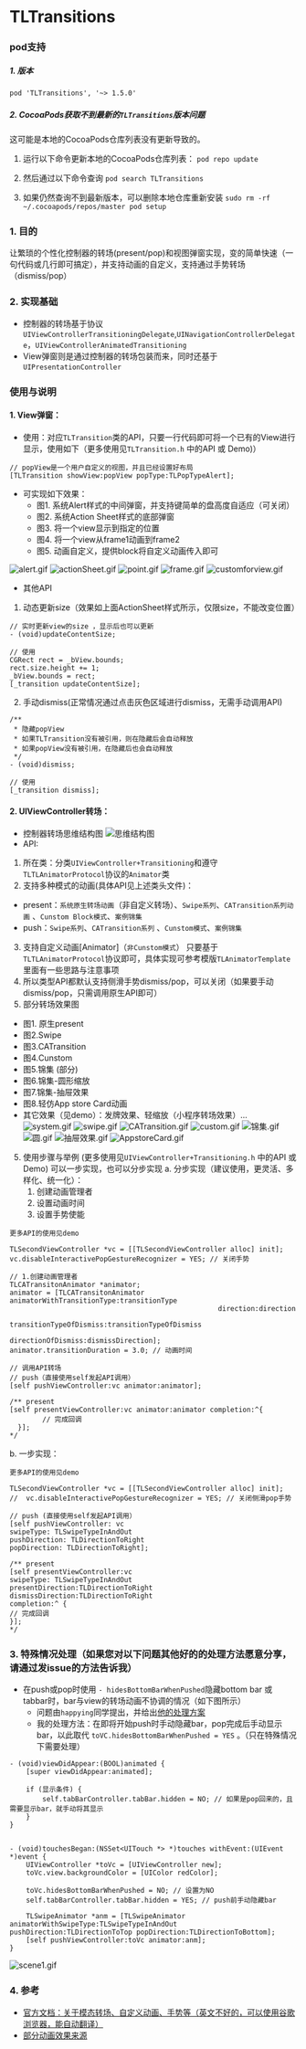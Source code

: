 # TLTransitions

### pod支持
##### 1. 版本 
```
pod 'TLTransitions', '~> 1.5.0'
```

##### 2. CocoaPods获取不到最新的`TLTransitions`版本问题
这可能是本地的CocoaPods仓库列表没有更新导致的。

1. 运行以下命令更新本地的CocoaPods仓库列表：
``` pod repo update ```

2. 然后通过以下命令查询
``` pod search TLTransitions ```

3. 如果仍然查询不到最新版本，可以删除本地仓库重新安装
```sudo rm -rf ~/.cocoapods/repos/master pod setup```


### **1. 目的**
让繁琐的个性化控制器的转场(present/pop)和视图弹窗实现，变的简单快速（一句代码或几行即可搞定），并支持动画的自定义，支持通过手势转场（dismiss/pop）

### **2. 实现基础** 
- 控制器的转场基于协议`UIViewControllerTransitioningDelegate`,`UINavigationControllerDelegate`，`UIViewControllerAnimatedTransitioning`
 - View弹窗则是通过控制器的转场包装而来，同时还基于`UIPresentationController`

### **使用与说明**
####  1. View弹窗：
- 使用：对应`TLTransition`类的API，只要一行代码即可将一个已有的View进行显示，使用如下（更多使用见`TLTransition.h` 中的API 或 Demo)）
```objc
// popView是一个用户自定义的视图，并且已经设置好布局
[TLTransition showView:popView popType:TLPopTypeAlert];
```

- 可实现如下效果：
    - 图1. 系统Alert样式的中间弹窗，并支持键简单的盘高度自适应（可关闭）
    - 图2. 系统Action Sheet样式的底部弹窗
    - 图3. 将一个view显示到指定的位置
    - 图4. 将一个view从frame1动画到frame2
    - 图5. 动画自定义，提供block将自定义动画传入即可
    
 ![alert.gif](https://upload-images.jianshu.io/upload_images/3333500-a1862b84e09c65cd.gif?imageMogr2/auto-orient/strip)
 ![actionSheet.gif](https://upload-images.jianshu.io/upload_images/3333500-b6f9d07cd39f6347.gif?imageMogr2/auto-orient/strip)
 ![point.gif](https://upload-images.jianshu.io/upload_images/3333500-8400581effaabdaa.gif?imageMogr2/auto-orient/strip)
 ![frame.gif](https://upload-images.jianshu.io/upload_images/3333500-ada674cbd225e62d.gif?imageMogr2/auto-orient/strip)
 ![customforview.gif](https://upload-images.jianshu.io/upload_images/3333500-1036eb2a60e89ae4.gif?imageMogr2/auto-orient/strip)

- 其他API
1. 动态更新size（效果如上面ActionSheet样式所示，仅限size，不能改变位置）

```objc
// 实时更新view的size ，显示后也可以更新
- (void)updateContentSize;

// 使用
CGRect rect = _bView.bounds;
rect.size.height += 1;
_bView.bounds = rect;
[_transition updateContentSize];
```
2. 手动dismiss(正常情况通过点击灰色区域进行dismiss，无需手动调用API)
```objc
/**
 * 隐藏popView
 * 如果TLTransition没有被引用，则在隐藏后会自动释放
 * 如果popView没有被引用，在隐藏后也会自动释放
 */
- (void)dismiss;

// 使用
[_transition dismiss];
```

#### 2. UIViewController转场：
- 控制器转场思维结构图
   ![思维结构图](https://upload-images.jianshu.io/upload_images/3333500-58489f3c2cb8e169.png?imageMogr2/auto-orient/strip%7CimageView2/2/w/1240)
 - API:
1. 所在类：分类`UIViewController+Transitioning`和遵守`TLTLAnimatorProtocol`协议的`Animator`类
2. 支持多种模式的动画(具体API见上述类头文件)：
  - present：`系统原生转场动画`（非自定义转场）、`Swipe系列`、`CATransition系列动画` 、`Cunstom Block模式`、`案例锦集`
 - push：`Swipe系列`、`CATransition系列` 、`Cunstom模式`、`案例锦集`
3. 支持自定义动画[Animator]（`非Cunstom模式`）
只要基于`TLTLAnimatorProtocol`协议即可，具体实现可参考模版`TLAnimatorTemplate`里面有一些思路与注意事项
4. 所以类型API都默认支持侧滑手势dismiss/pop，可以关闭（如果要手动dismiss/pop，只需调用原生API即可）
4. 部分转场效果图
- 图1. 原生present  
- 图2.Swipe 
- 图3.CATransition 
- 图4.Cunstom
- 图5.锦集 (部分)
- 图6.锦集-圆形缩放 
- 图7.锦集-抽屉效果 
- 图8.轻仿App store Card动画
- 其它效果（见demo）：发牌效果、轻缩放（小程序转场效果）...
![system.gif](https://upload-images.jianshu.io/upload_images/3333500-40355d0619cbb726.gif?imageMogr2/auto-orient/strip)
![swipe.gif](https://upload-images.jianshu.io/upload_images/3333500-080df94e9d1cd8ec.gif?imageMogr2/auto-orient/strip)
![CATransition.gif](https://upload-images.jianshu.io/upload_images/3333500-6b16c504fca3dbca.gif?imageMogr2/auto-orient/strip)
![custom.gif](https://upload-images.jianshu.io/upload_images/3333500-8727ef6aadda6a5d.gif?imageMogr2/auto-orient/strip)
![锦集.gif](https://upload-images.jianshu.io/upload_images/3333500-a935d0c0a257c0bf.gif?imageMogr2/auto-orient/strip)
![圆.gif](https://upload-images.jianshu.io/upload_images/3333500-d7aed12dd5e9a248.gif?imageMogr2/auto-orient/strip)
![抽屉效果.gif](https://upload-images.jianshu.io/upload_images/3333500-01d9e607ac5b81fc.gif?imageMogr2/auto-orient/strip)
![AppstoreCard.gif](https://upload-images.jianshu.io/upload_images/3333500-ef510b6bbba569bc.gif?imageMogr2/auto-orient/strip)

5. 使用步骤与举例 (更多使用见`UIViewController+Transitioning.h` 中的API 或 Demo)
可以一步实现，也可以分步实现
  a. 分步实现（建议使用，更灵活、多样化、统一化）：
    1. 创建动画管理者
    2. 设置动画时间
    3. 设置手势使能
```objc
更多API的使用见demo

TLSecondViewController *vc = [[TLSecondViewController alloc] init];
vc.disableInteractivePopGestureRecognizer = YES; // 关闭手势

// 1.创建动画管理者
TLCATransitonAnimator *animator;
animator = [TLCATransitonAnimator animatorWithTransitionType:transitionType
                                                   direction:direction
                                     transitionTypeOfDismiss:transitionTypeOfDismiss
                                          directionOfDismiss:dismissDirection];
animator.transitionDuration = 3.0; // 动画时间

// 调用API转场
// push（直接使用self发起API调用）
[self pushViewController:vc animator:animator]; 

/** present
[self presentViewController:vc animator:animator completion:^{
        // 完成回调
  }];
*/
```
b. 一步实现：
```objc
更多API的使用见demo

TLSecondViewController *vc = [[TLSecondViewController alloc] init];
//  vc.disableInteractivePopGestureRecognizer = YES; // 关闭侧滑pop手势

// push (直接使用self发起API调用）
[self pushViewController: vc
swipeType: TLSwipeTypeInAndOut
pushDirection: TLDirectionToRight
popDirection: TLDirectionToRight];

/** present
[self presentViewController:vc
swipeType: TLSwipeTypeInAndOut
presentDirection:TLDirectionToRight
dismissDirection:TLDirectionToRight
completion:^ {
// 完成回调
}];
*/
```

### 3. 特殊情况处理（如果您对以下问题其他好的的处理方法愿意分享，请通过发issue的方法告诉我）
- 在push或pop时使用 `- hidesBottomBarWhenPushed`隐藏bottom bar 或 tabbar时，bar与view的转场动画不协调的情况（如下图所示）
    - 问题由`happying`同学提出，并给出[他的处理方案](https://github.com/LoongerTao/TLTransitions/issues/7)
    - 我的处理方法：在即将开始push时手动隐藏bar，pop完成后手动显示bar，以此取代 `toVC.hidesBottomBarWhenPushed = YES` 。（只在特殊情况下需要处理）
```objc
- (void)viewDidAppear:(BOOL)animated {
    [super viewDidAppear:animated];

    if (显示条件) {
        self.tabBarController.tabBar.hidden = NO; // 如果是pop回来的，且需要显示bar，就手动将其显示
    }
}


- (void)touchesBegan:(NSSet<UITouch *> *)touches withEvent:(UIEvent *)event {
    UIViewController *toVc = [UIViewController new];
    toVc.view.backgroundColor = [UIColor redColor];

    toVc.hidesBottomBarWhenPushed = NO; // 设置为NO
    self.tabBarController.tabBar.hidden = YES; // push前手动隐藏bar
    
    TLSwipeAnimator *anm = [TLSwipeAnimator animatorWithSwipeType:TLSwipeTypeInAndOut pushDirection:TLDirectionToTop popDirection:TLDirectionToBottom];
    [self pushViewController:toVc animator:anm];
}
```
    
    
![scene1.gif](https://upload-images.jianshu.io/upload_images/3333500-5399a99ad999dfe7.gif?imageMogr2/auto-orient/strip)



### 4. 参考
- [官方文档：关于模态转场、自定义动画、手势等（英文不好的，可以使用谷歌浏览器，能自动翻译）](https://developer.apple.com/library/archive/featuredarticles/ViewControllerPGforiPhoneOS/PresentingaViewController.html#//apple_ref/doc/uid/TP40007457-CH14-SW1)  
- [部分动画效果来源](https://github.com/ColinEberhardt/VCTransitionsLibrary)
